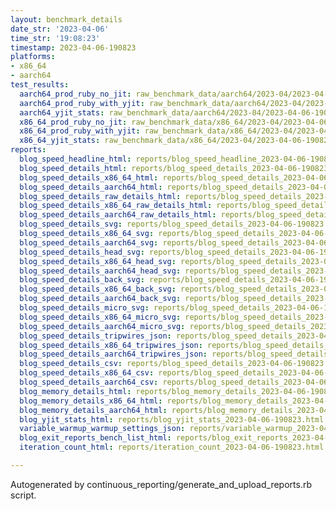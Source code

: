 ```yaml
---
layout: benchmark_details
date_str: '2023-04-06'
time_str: '19:08:23'
timestamp: 2023-04-06-190823
platforms:
- x86_64
- aarch64
test_results:
  aarch64_prod_ruby_no_jit: raw_benchmark_data/aarch64/2023-04/2023-04-06-190823_basic_benchmark_aarch64_prod_ruby_no_jit.json
  aarch64_prod_ruby_with_yjit: raw_benchmark_data/aarch64/2023-04/2023-04-06-190823_basic_benchmark_aarch64_prod_ruby_with_yjit.json
  aarch64_yjit_stats: raw_benchmark_data/aarch64/2023-04/2023-04-06-190823_basic_benchmark_aarch64_yjit_stats.json
  x86_64_prod_ruby_no_jit: raw_benchmark_data/x86_64/2023-04/2023-04-06-190823_basic_benchmark_x86_64_prod_ruby_no_jit.json
  x86_64_prod_ruby_with_yjit: raw_benchmark_data/x86_64/2023-04/2023-04-06-190823_basic_benchmark_x86_64_prod_ruby_with_yjit.json
  x86_64_yjit_stats: raw_benchmark_data/x86_64/2023-04/2023-04-06-190823_basic_benchmark_x86_64_yjit_stats.json
reports:
  blog_speed_headline_html: reports/blog_speed_headline_2023-04-06-190823.html
  blog_speed_details_html: reports/blog_speed_details_2023-04-06-190823.html
  blog_speed_details_x86_64_html: reports/blog_speed_details_2023-04-06-190823.x86_64.html
  blog_speed_details_aarch64_html: reports/blog_speed_details_2023-04-06-190823.aarch64.html
  blog_speed_details_raw_details_html: reports/blog_speed_details_2023-04-06-190823.raw_details.html
  blog_speed_details_x86_64_raw_details_html: reports/blog_speed_details_2023-04-06-190823.x86_64.raw_details.html
  blog_speed_details_aarch64_raw_details_html: reports/blog_speed_details_2023-04-06-190823.aarch64.raw_details.html
  blog_speed_details_svg: reports/blog_speed_details_2023-04-06-190823.svg
  blog_speed_details_x86_64_svg: reports/blog_speed_details_2023-04-06-190823.x86_64.svg
  blog_speed_details_aarch64_svg: reports/blog_speed_details_2023-04-06-190823.aarch64.svg
  blog_speed_details_head_svg: reports/blog_speed_details_2023-04-06-190823.head.svg
  blog_speed_details_x86_64_head_svg: reports/blog_speed_details_2023-04-06-190823.x86_64.head.svg
  blog_speed_details_aarch64_head_svg: reports/blog_speed_details_2023-04-06-190823.aarch64.head.svg
  blog_speed_details_back_svg: reports/blog_speed_details_2023-04-06-190823.back.svg
  blog_speed_details_x86_64_back_svg: reports/blog_speed_details_2023-04-06-190823.x86_64.back.svg
  blog_speed_details_aarch64_back_svg: reports/blog_speed_details_2023-04-06-190823.aarch64.back.svg
  blog_speed_details_micro_svg: reports/blog_speed_details_2023-04-06-190823.micro.svg
  blog_speed_details_x86_64_micro_svg: reports/blog_speed_details_2023-04-06-190823.x86_64.micro.svg
  blog_speed_details_aarch64_micro_svg: reports/blog_speed_details_2023-04-06-190823.aarch64.micro.svg
  blog_speed_details_tripwires_json: reports/blog_speed_details_2023-04-06-190823.tripwires.json
  blog_speed_details_x86_64_tripwires_json: reports/blog_speed_details_2023-04-06-190823.x86_64.tripwires.json
  blog_speed_details_aarch64_tripwires_json: reports/blog_speed_details_2023-04-06-190823.aarch64.tripwires.json
  blog_speed_details_csv: reports/blog_speed_details_2023-04-06-190823.csv
  blog_speed_details_x86_64_csv: reports/blog_speed_details_2023-04-06-190823.x86_64.csv
  blog_speed_details_aarch64_csv: reports/blog_speed_details_2023-04-06-190823.aarch64.csv
  blog_memory_details_html: reports/blog_memory_details_2023-04-06-190823.html
  blog_memory_details_x86_64_html: reports/blog_memory_details_2023-04-06-190823.x86_64.html
  blog_memory_details_aarch64_html: reports/blog_memory_details_2023-04-06-190823.aarch64.html
  blog_yjit_stats_html: reports/blog_yjit_stats_2023-04-06-190823.html
  variable_warmup_warmup_settings_json: reports/variable_warmup_2023-04-06-190823.warmup_settings.json
  blog_exit_reports_bench_list_html: reports/blog_exit_reports_2023-04-06-190823.bench_list.html
  iteration_count_html: reports/iteration_count_2023-04-06-190823.html

---
```

Autogenerated by continuous_reporting/generate_and_upload_reports.rb script.

